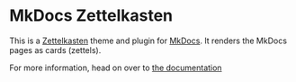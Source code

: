 # MkDocs Zettelkasten

This is a [Zettelkasten](https://zettelkasten.de) theme and plugin for [MkDocs](https://www.mkdocs.org). It renders the MkDocs pages as cards (zettels).

For more information, head on over to [the documentation](https://buvis-net.github.io/mkdocs-zettelkasten/)
